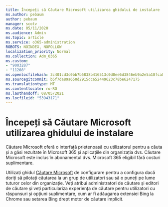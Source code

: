 ```yaml
---
title: Începeți să Căutare Microsoft utilizarea ghidului de instalare
ms.author: pebaum
author: pebaum
manager: scotv
ms.date: 05/11/2020
ms.audience: Admin
ms.topic: article
ms.service: o365-administration
ROBOTS: NOINDEX, NOFOLLOW
localization_priority: Normal
ms.collection: Adm_O365
ms.custom:
- "9003287"
- "11208"
ms.openlocfilehash: 3c401cd3c0bb7b5838b416513c0d0ee6d3846eb9a2e5a18fca8f8b782fda6098
ms.sourcegitcommit: b5f7da89a650d2915dc652449623c78be6247175
ms.translationtype: MT
ms.contentlocale: ro-RO
ms.lasthandoff: 08/05/2021
ms.locfileid: "53943171"
---
```

# <a name="get-started-with-microsoft-search-using-the-set-up-guide"></a>Începeți să Căutare Microsoft utilizarea ghidului de instalare

Căutare Microsoft oferă o interfață prietenoasă cu utilizatorul pentru a căuta și a găsi rezultate în Microsoft 365 și aplicațiile din organizația dvs. Căutare Microsoft este inclus în abonamentul dvs. Microsoft 365 eligibil fără costuri suplimentare. 

Utilizați ghidul [Căutare Microsoft](https://go.microsoft.com/fwlink/?linkid=2156919) de configurare pentru a configura dacă doriți să pilotați căutarea la un grup de utilizatori sau să o puneți pe lume tuturor celor din organizație. Veți atribui administratori de căutare și editori de căutare și veți particulariza experiența de căutare pentru utilizatori cu răspunsuri și opțiuni suplimentare, cum ar fi adăugarea extensiei Bing la Chrome sau setarea Bing drept motor de căutare implicit.